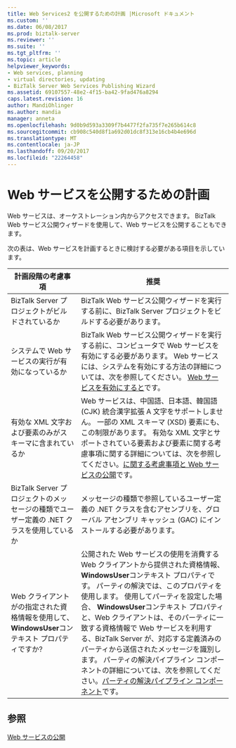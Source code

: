 ```yaml
---
title: Web Services2 を公開するための計画 |Microsoft ドキュメント
ms.custom: ''
ms.date: 06/08/2017
ms.prod: biztalk-server
ms.reviewer: ''
ms.suite: ''
ms.tgt_pltfrm: ''
ms.topic: article
helpviewer_keywords:
- Web services, planning
- virtual directories, updating
- BizTalk Server Web Services Publishing Wizard
ms.assetid: 69107557-48e2-4f15-ba42-9fad476a8294
caps.latest.revision: 16
author: MandiOhlinger
ms.author: mandia
manager: anneta
ms.openlocfilehash: 9d0b9d593a3309f7b4477f2fa735f7e265b614c8
ms.sourcegitcommit: cb908c540d8f1a692d01dc8f313e16cb4b4e696d
ms.translationtype: MT
ms.contentlocale: ja-JP
ms.lasthandoff: 09/20/2017
ms.locfileid: "22264458"
---
```

# <a name="planning-for-publishing-web-services"></a>Web サービスを公開するための計画
Web サービスは、オーケストレーション内からアクセスできます。 BizTalk Web サービス公開ウィザードを使用して、Web サービスを公開することもできます。  
  
 次の表は、Web サービスを計画するときに検討する必要がある項目を示しています。  
  
|計画段階の考慮事項|推奨|  
|-----------------------|--------------------|  
|BizTalk Server プロジェクトがビルドされているか|BizTalk Web サービス公開ウィザードを実行する前に、BizTalk Server プロジェクトをビルドする必要があります。|  
|システムで Web サービスの実行が有効になっているか|BizTalk Web サービス公開ウィザードを実行する前に、コンピュータで Web サービスを有効にする必要があります。 Web サービスには、システムを有効にする方法の詳細については、次を参照してください。 [Web サービスを有効にすると](../core/enabling-web-services.md)です。|  
|有効な XML 文字および要素のみがスキーマに含まれているか|Web サービスは、中国語、日本語、韓国語 (CJK) 統合漢字拡張 A 文字をサポートしません。 一部の XML スキーマ (XSD) 要素にも、この制限があります。 有効な XML 文字とサポートされている要素および要素に関する考慮事項に関する詳細については、次を参照してください。[に関する考慮事項と Web サービスの公開](../core/considerations-when-publishing-web-services.md)です。|  
|BizTalk Server プロジェクトのメッセージの種類でユーザー定義の .NET クラスを使用しているか|メッセージの種類で参照しているユーザー定義の .NET クラスを含むアセンブリを、グローバル アセンブリ キャッシュ (GAC) にインストールする必要があります。|  
|Web クライアントがの指定された資格情報を使用して、 **WindowsUser**コンテキスト プロパティですか?|公開された Web サービスの使用を消費する Web クライアントから提供された資格情報、 **WindowsUser**コンテキスト プロパティです。 パーティの解決では、このプロパティを使用します。 使用してパーティを設定した場合、 **WindowsUser**コンテキスト プロパティと、Web クライアントは、そのパーティに一致する資格情報で Web サービスを利用する、BizTalk Server が、対応する定義済みのパーティから送信されたメッセージを識別します。 パーティの解決パイプライン コンポーネントの詳細については、次を参照してください。[パーティの解決パイプライン コンポーネント](../core/party-resolution-pipeline-component.md)です。|  
  
## <a name="see-also"></a>参照  
 [Web サービスの公開](../core/publishing-web-services.md)